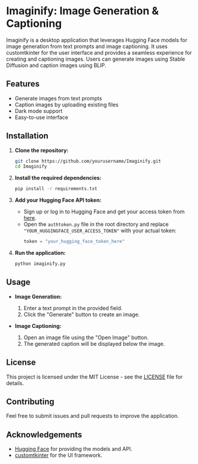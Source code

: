 # Imaginify: Image Generation & Captioning

Imaginify is a desktop application that leverages Hugging Face models for image generation from text prompts and image captioning. It uses customtkinter for the user interface and provides a seamless experience for creating and captioning images. Users can generate images using Stable Diffusion and caption images using BLIP.

## Features
- Generate images from text prompts
- Caption images by uploading existing files
- Dark mode support
- Easy-to-use interface

## Installation

1. **Clone the repository:**
    ```sh
    git clone https://github.com/yourusername/Imaginify.git
    cd Imaginify
    ```

2. **Install the required dependencies:**
    ```sh
    pip install -r requirements.txt
    ```

3. **Add your Hugging Face API token:**
   - Sign up or log in to Hugging Face and get your access token from [here](https://huggingface.co/docs/hub/security-tokens).
   - Open the `authtoken.py` file in the root directory and replace `"YOUR_HUGGINGFACE_USER_ACCESS_TOKEN"` with your actual token:
     ```python
     token = "your_hugging_face_token_here"
     ```

4. **Run the application:**
    ```sh
    python imaginify.py
    ```

## Usage

- **Image Generation:**
  1. Enter a text prompt in the provided field.
  2. Click the "Generate" button to create an image.

- **Image Captioning:**
  1. Open an image file using the "Open Image" button.
  2. The generated caption will be displayed below the image.

## License

This project is licensed under the MIT License - see the [LICENSE](LICENSE) file for details.

## Contributing

Feel free to submit issues and pull requests to improve the application.

## Acknowledgements

- [Hugging Face](https://huggingface.co/) for providing the models and API.
- [customtkinter](https://github.com/TomSchimansky/CustomTkinter) for the UI framework.
